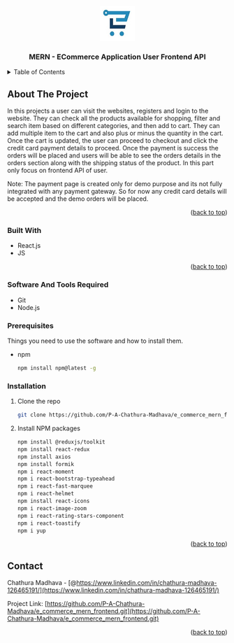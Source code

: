 <a name="readme-top"></a>

<!-- PROJECT LOGO -->
<br />
<div align="center">
  <a href="">
    <img src="/project-logo.jpg" alt="Logo" width="80" height="80">
  </a>

  <h3 align="center">MERN - ECommerce Application User Frontend API</h3>
</div>

<!-- TABLE OF CONTENTS -->
<details>
  <summary>Table of Contents</summary>
  <ol>
    <li>
      <a href="#about-the-project">About The Project</a>
      <ul>
        <li><a href="#built-with">Built With</a></li>
      </ul>
    </li>
    <li>
      <a href="#getting-started">Getting Started</a>
      <ul>
        <li><a href="#prerequisites">Prerequisites</a></li>
        <li><a href="#installation">Installation</a></li>
      </ul>
    </li>
    <li><a href="#contact">Contact</a></li>
  </ol>
</details>

<!-- ABOUT THE PROJECT -->

## About The Project

In this projects a user can visit the websites, registers and login to the website. They can check all the products available for shopping, filter and search item based on different categories, and then add to cart. They can add multiple item to the cart and also plus or minus the quantity in the cart. Once the cart is updated, the user can proceed to checkout and click the credit card payment details to proceed. Once the payment is success the orders will be placed and users will be able to see the orders details in the orders section along with the shipping status of the product. In this part only focus on frontend API of user.

Note: The payment page is created only for demo purpose and its not fully integrated with any payment gateway. So for now any credit card details will be accepted and the demo orders will be placed.

<p align="right">(<a href="#readme-top">back to top</a>)</p>

### Built With

- React.js
- JS

<p align="right">(<a href="#readme-top">back to top</a>)</p>

<!-- GETTING STARTED -->

### Software And Tools Required

- Git
- Node.js

### Prerequisites

Things you need to use the software and how to install them.

- npm
  ```sh
  npm install npm@latest -g
  ```

### Installation

1. Clone the repo
   ```sh
   git clone https://github.com/P-A-Chathura-Madhava/e_commerce_mern_frontend.git
   ```
2. Install NPM packages
   ```sh
   npm install @reduxjs/toolkit
   npm install react-redux
   npm install axios
   npm install formik
   npm i react-moment
   npm i react-bootstrap-typeahead
   npm i react-fast-marquee
   npm i react-helmet
   npm install react-icons
   npm i react-image-zoom
   npm i react-rating-stars-component
   npm i react-toastify
   npm i yup
   ```

<p align="right">(<a href="#readme-top">back to top</a>)</p>

<!-- CONTACT -->

## Contact

Chathura Madhava - [@https://www.linkedin.com/in/chathura-madhava-126465191/](https://www.linkedin.com/in/chathura-madhava-126465191/)

Project Link: [https://github.com/P-A-Chathura-Madhava/e_commerce_mern_frontend.git](https://github.com/P-A-Chathura-Madhava/e_commerce_mern_frontend.git)

<p align="right">(<a href="#readme-top">back to top</a>)</p>
